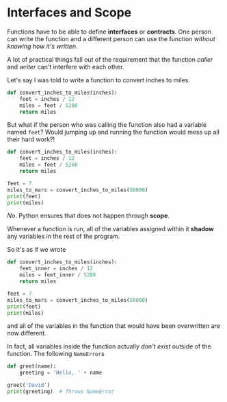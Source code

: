# Interfaces and Scope

Functions have to be able to define **interfaces** or **contracts**.
One person can write the function and a different person can use the function _without knowing how it's written_.

A lot of practical things fall out of the requirement that the function _caller_ and _writer_ can't interfere with each other.

Let's say I was told to write a function to convert inches to miles.

```py
def convert_inches_to_miles(inches):
    feet = inches / 12
    miles = feet / 5280
    return miles
```

But what if the person who was calling the function also had a variable named `feet`?
Would jumping up and running the function would mess up all their hard work?!

```py
def convert_inches_to_miles(inches):
    feet = inches / 12
    miles = feet / 5280
    return miles

feet = 7
miles_to_mars = convert_inches_to_miles(50000)
print(feet)
print(miles)
```

_No_. Python ensures that does not happen through **scope**.

Whenever a function is run, all of the variables assigned within it **shadow** any variables in the rest of the program.

So it's as if we wrote

```py
def convert_inches_to_miles(inches):
    feet_inner = inches / 12
    miles = feet_inner / 5280
    return miles

feet = 7
miles_to_mars = convert_inches_to_miles(50000)
print(feet)
print(miles)
```

and all of the variables in the function that would have been overwritten are now different.

In fact, all variables inside the function actually _don't exist_ outside of the function.
The following `NameError`s

```py
def greet(name):
    greeting = 'Hello, ' + name

greet('David')
print(greeting)  # Throws NameError
```
